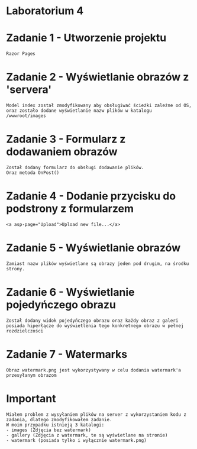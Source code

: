 # Laboratorium 4

# Zadanie 1 - Utworzenie projektu
```
Razor Pages
```

# Zadanie 2 - Wyświetlanie obrazów z 'servera'
```
Model index został zmodyfikowany aby obsługiwać ścieżki zależne od OS,
oraz zostało dodane wyświetlanie nazw plików w katalogu /wwwroot/images
```

# Zadanie 3 - Formularz z dodawaniem obrazów
```
Został dodany formularz do obsługi dodawanie plików.
Oraz metoda OnPost()
```

# Zadanie 4 - Dodanie przycisku do podstrony z formularzem
```
<a asp-page="Upload">Upload new file...</a>
```

# Zadanie 5 - Wyświetlanie obrazów
```
Zamiast nazw plików wyświetlane są obrazy jeden pod drugim, na środku strony.
```

# Zadanie 6 - Wyświetlanie pojedyńczego obrazu
```
Został dodany widok pojedyńczego obrazu oraz każdy obraz z galeri 
posiada hiperłącze do wyświetlenia tego konkretnego obrazu w pełnej rozdzielczości
```

# Zadanie 7 - Watermarks
```
Obraz watermark.png jest wykorzystywany w celu dodania watermark'a przesyłanym obrazom
```

# Important
```
Miałem problem z wysyłaniem plików na server z wykorzystaniem kodu z zadania, dlatego zmodyfikowałem zadanie.
W moim przypadku istnieją 3 katalogi:
- images (Zdjęcia bez watermark)
- gallery (Zdjęcia z watermark, te są wyświetlane na stronie)
- watermark (posiada tylko i wyłącznie watermark.png)
```
